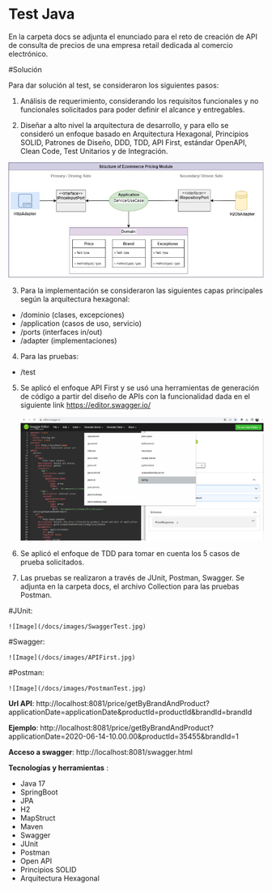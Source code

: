 # Test Java

En la carpeta docs se adjunta el enunciado para el reto de creación de API de consulta de precios de una empresa retail dedicada al comercio electrónico.

#Solución

Para dar solución al test, se consideraron los siguientes pasos:

1. Análisis de requerimiento, considerando los requisitos funcionales y no funcionales solicitados para poder definir el alcance y entregables.

2. Diseñar a alto nivel la arquitectura de desarrollo, y para ello se consideró un enfoque basado en Arquitectura Hexagonal, Principios SOLID, Patrones de Diseño, DDD, TDD, API First, estándar OpenAPI, Clean Code, Test Unitarios y de Integración.

![Image](/docs/images/ArquitecturaHexagonalProject.jpg)

3. Para la implementación se consideraron las siguientes capas principales según la arquitectura hexagonal:
- 	/dominio (clases, excepciones)
- 	/application (casos de uso, servicio)
- 	/ports (interfaces in/out)
- 	/adapter (implementaciones)

4. Para las pruebas:
- 	/test

5. Se aplicó el enfoque API First y se usó una herramientas de generación de código a partir del diseño de APIs con la funcionalidad dada en el siguiente link
https://editor.swagger.io/

	![Image](/docs/images/APIFirst.jpg)

6. Se aplicó el enfoque de TDD para tomar en cuenta los 5 casos de prueba solicitados.

7. Las pruebas se realizaron a través de JUnit, Postman, Swagger. Se adjunta en la carpeta docs, el archivo Collection para las pruebas Postman.

#JUnit:

	![Image](/docs/images/SwaggerTest.jpg)

 #Swagger:

	![Image](/docs/images/APIFirst.jpg)

 #Postman:
 
	![Image](/docs/images/PostmanTest.jpg)


**Url API**: http://localhost:8081/price/getByBrandAndProduct?applicationDate=applicationDate&productId=productId&brandId=brandId

**Ejemplo**: http://localhost:8081/price/getByBrandAndProduct?applicationDate=2020-06-14-10.00.00&productId=35455&brandId=1

**Acceso a swagger**:
http://localhost:8081/swagger.html

**Tecnologías y herramientas** :

- Java 17
- SpringBoot
- JPA
- H2
- MapStruct
- Maven
- Swagger
- JUnit
- Postman
- Open API
- Principios SOLID
- Arquitectura Hexagonal

